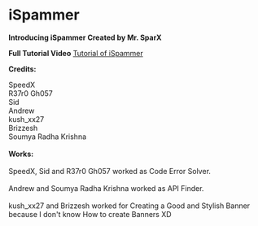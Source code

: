 # iSpammer

<b>Introducing iSpammer Created by Mr. SparX

Full Tutorial Video</b>
<a href=''>Tutorial of iSpammer</a>

<b>Credits:<br></b>

SpeedX<br>
R37r0 Gh057<br>
Sid<br>
Andrew<br>
kush_xx27<br>
Brizzesh<br>
Soumya Radha Krishna<br>
<br>
<b>Works:<br></b>
<br>
SpeedX, Sid and R37r0 Gh057 worked as Code Error Solver.<br><br>
Andrew and Soumya Radha Krishna worked as API Finder.<br><br>
kush_xx27 and Brizzesh worked for Creating a Good and Stylish Banner because I don't know How to create Banners XD<br><br>
